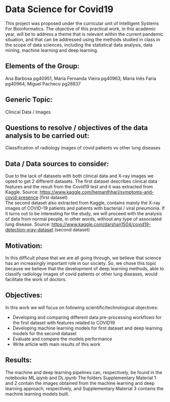 # Data Science for Covid19
This project was proposed under the curricular unit of Intelligent Systems For Bioinformatics. The objective of this practical work, in this academic year, will be to address a theme that is relevant within the current pandemic situation, and that can be addressed using the methods studied in class in the scope of data sciences, including the statistical data analysis, data mining, machine learning and deep learning.

## Elements of the Group:
Ana Barbosa pg40951, Maria Fernanda Vieira pg40963, Maria Inês Faria pg40964, Miguel Pacheco pg28837

## Generic Topic: 
Clinical Data / Images

## Questions to resolve / objectives of the data analysis to be carried out: 
Classification of radiology images of covid patients vs other lung diseases

## Data / Data sources to consider:
Due to the lack of datasets with both clinical data and X-ray images we opted to get 2 different datasets. The first dataset describes clinical data features and the result from the Covid19 test and it was extracted from Kaggle. Source: https://www.kaggle.com/hemanthhari/symptoms-and-covid-presence (first dataset) <br />
The second dataset also extracted from Kaggle, contains mainly the X-ray images of COVID-19 patients and patients with bacterial / viral pneumonia. If it turns out to be interesting for the study, we will proceed with the analysis of data from normal people, in other words, without any type of associated lung disease.
Source: https://www.kaggle.com/darshan1504/covid19-detection-xray-dataset (second dataset)

## Motivation: 
In this difficult phase that we are all going through, we believe that science has an increasingly important role in our society. So, we chose this topic because we believe that the development of deep learning methods, able to classify radiology images of covid patients or other lung diseases, would facilitate the work of doctors.

## Objectives:
In this work we will focus on following scientific/technological objectives: 
- Developing and comparing different data pre-processing workflows for the first dataset with features related to COVID19
- Developing machine learning models for first dataset and deep learning models for the second dataset
- Evaluate and compare the models performance
- Write article with main results of this work

## Results:
The machine and deep learning pipelines can, respectively, be found in the notebooks ML.ipynb and DL.ipynb
The folders Supplementary Material 1 and 2 contain the images obtained from the machine learning and deep learning approach, respectively, and Supplementary Material 3 contains the machine learning models built.
